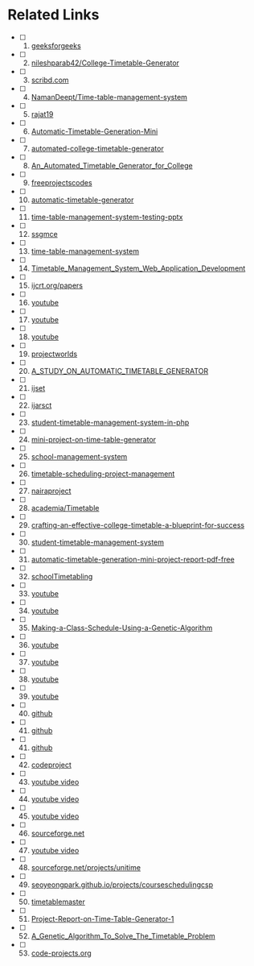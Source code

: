 # Related Links

- [ ] 1. [geeksforgeeks](https://www.geeksforgeeks.org/timetable-generating-system-uml-diagram/)
- [ ] 2. [nileshparab42/College-Timetable-Generator](https://github.com/nileshparab42/College-Timetable-Generator)
- [ ] 3. [scribd.com](https://www.scribd.com/document/436226179/Time-Table-Managment-docx)
- [ ] 4. [NamanDeept/Time-table-management-system](https://github.com/NamanDeept/Time-table-management-system)
- [ ] 5. [rajat19](https://rajat19.github.io/TimeTable/)
- [ ] 6. [Automatic-Timetable-Generation-Mini](https://www.scribd.com/document/408248380/229488730-Automatic-Timetable-Generation-Mini-Project-Report-converted-docx)
- [ ] 7. [automated-college-timetable-generator](https://www.studocu.com/in/document/bharathidasan-university/msc-biology/automated-college-timetable-generator/57198237)
- [ ] 8. [An_Automated_Timetable_Generator_for_College](https://www.researchgate.net/publication/381887319_An_Automated_Timetable_Generator_for_College)
- [ ] 9. [freeprojectscodes](https://freeprojectscodes.com/student-timetable-generator-in-php/)
- [ ] 10. [automatic-timetable-generator](https://www.ijraset.com/best-journal/automatic-timetable-generator)
- [ ] 11. [time-table-management-system-testing-pptx](https://www.slideshare.net/slideshow/time-table-management-system-testing-pptx/269648123)
- [ ] 12. [ssgmce](https://www.ssgmce.ac.in/uploads/UG_Projects/cse/202324/Project%20Report%20Gr.%20No.%2007_2023-24.pdf)
- [ ] 13. [time-table-management-system](https://www.slideshare.net/slideshow/time-table-management-system-116501736/116501736)
- [ ] 14. [Timetable_Management_System_Web_Application_Development](https://www.academia.edu/44361537/Timetable_Management_System_Web_Application_Development)
- [ ] 15. [ijcrt.org/papers](https://ijcrt.org/papers/IJCRT_184440.pdf)
- [ ] 16. [youtube](https://youtu.be/aMz2gP2Z4Qw?si=D_ynRMuSJaAqax2J)
- [ ] 17. [youtube](https://youtu.be/XIYdVPKQpiQ?si=vL76rxwKKt2EWYnZ)
- [ ] 18. [youtube](https://youtu.be/aMz2gP2Z4Qw?si=PhPu_wxcuiv-xrNn)
- [ ] 19. [projectworlds](https://projectworlds.in/online-time-table-generator-php-mysql/)
- [ ] 20. [A_STUDY_ON_AUTOMATIC_TIMETABLE_GENERATOR](https://www.researchgate.net/publication/326265336_A_STUDY_ON_AUTOMATIC_TIMETABLE_GENERATOR)
- [ ] 21. [ijset](https://www.ijset.in/wp-content/uploads/IJSET_V9_issue1_141.pdf)
- [ ] 22. [ijarsct](https://ijarsct.co.in/Paper9370.pdf)
- [ ] 23. [student-timetable-management-system-in-php](https://code-projects.org/student-timetable-management-system-in-php-with-source-code/)
- [ ] 24. [mini-project-on-time-table-generator](https://1000projects.org/mini-project-on-time-table-generator.html)
- [ ] 25. [school-management-system](https://camudigitalcampus.com/school-management-system/everything-you-need-to-know-about-time-table-management)
- [ ] 26. [timetable-scheduling-project-management](https://ivypanda.com/essays/timetable-scheduling-project-management/)
- [ ] 27. [nairaproject](https://nairaproject.com/projects/2293.html)
- [ ] 28. [academia/Timetable](https://www.academia.edu/38987635/Timetable)
- [ ] 29. [crafting-an-effective-college-timetable-a-blueprint-for-success](https://blog.geetauniversity.edu.in/crafting-an-effective-college-timetable-a-blueprint-for-success/)
- [ ] 30. [student-timetable-management-system](https://www.sourcecodester.com/php/12832/student-timetable-management-system.html)
- [ ] 31. [automatic-timetable-generation-mini-project-report-pdf-free](https://pdfcoffee.com/automatic-timetable-generation-mini-project-report-pdf-free.html)
- [ ] 32. [schoolTimetabling](https://www.optaplanner.org/learn/useCases/schoolTimetabling.html)
- [ ] 33. [youtube](https://youtu.be/asstH5H223Y?si=19ta8SvZdn_Vv085)
- [ ] 34. [youtube](https://youtu.be/Jc-9LtB-EUc?si=KxeWimFoSCEk0DqR)
- [ ] 35. [Making-a-Class-Schedule-Using-a-Genetic-Algorithm](https://www.codeproject.com/Articles/23111/Making-a-Class-Schedule-Using-a-Genetic-Algorithm)
- [ ] 36. [youtube](https://youtu.be/8NrNX_jCkjw?si=feec5NRP2oHMI61u)
- [ ] 37. [youtube](https://youtu.be/H5f-MIZPPd8?si=vuGAdHxx8zMRC5f5)
- [ ] 38. [youtube](https://youtu.be/cwDP9m3XeLs?si=vRRzrSs5P9bn8VaZ)
- [ ] 39. [youtube](https://youtu.be/9xmKlF-leWs?si=lJhWiDO2xKIa3G3n)
- [ ] 40. [github](https://github.com/Avishk12/timelog-ai-scheduler.git)
- [ ] 41. [github](https://github.com/anshi02/schedule_it.git)
- [ ] 41. [github](https://github.com/CankayaUniversity/ceng-407-408-2017-2018-project-exam-proctor-and-class-assignment/blob/master/407_ProjectReport.pdf)
- [ ] 42. [codeproject](https://www.codeproject.com/KB/recipes/GaClassSchedule.aspx)
- [ ] 43. [youtube video](https://youtu.be/aMz2gP2Z4Qw?si=4VMuSFtYKRfnVIBq)
- [ ] 44. [youtube video](https://youtu.be/ucaiQtu6qoo?si=4EB1Zunm_6M3qrHr)
- [ ] 45. [youtube video](https://youtu.be/r2Z9zEHHKcg?si=puBgCdyBzSSk0vD6)
- [ ] 46. [sourceforge.net](https://sourceforge.net/projects/collegetimetable/)
- [ ] 47. [youtube video](https://youtu.be/xEGrgDTqgWM?si=gJCIi46euZ-IEcH2)
- [ ] 48. [sourceforge.net/projects/unitime](https://sourceforge.net/projects/unitime/)
- [ ] 49. [seoyeongpark.github.io/projects/courseschedulingcsp](https://seoyeongpark.github.io/projects/courseschedulingcsp/)
- [ ] 50. [timetablemaster](https://www.timetablemaster.com/guides/school-timetable-complete-guide)
- [ ] 51. [Project-Report-on-Time-Table-Generator-1](https://www.scribd.com/doc/56810488/Project-Report-on-Time-Table-Generator-1)
- [ ] 52. [A_Genetic_Algorithm_To_Solve_The_Timetable_Problem](https://www.researchgate.net/publication/2253354_A_Genetic_Algorithm_To_Solve_The_Timetable_Problem)
- [ ] 53. [code-projects.org](https://code-projects.org/class-and-exam-timetable-management-system-in-php-with-source-code/#google_vignette)